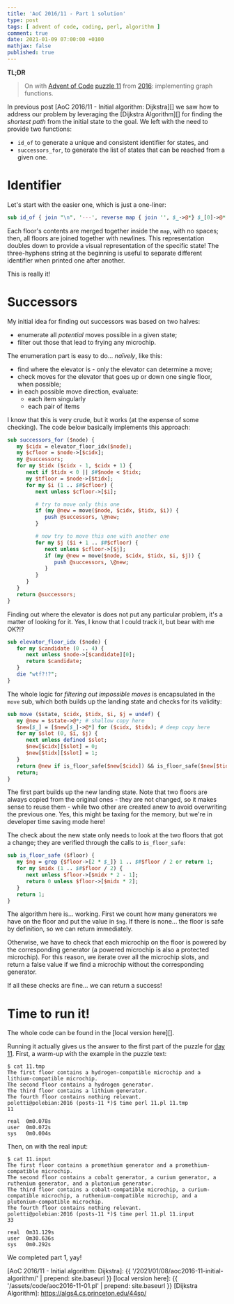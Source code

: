 ```yaml
---
title: 'AoC 2016/11 - Part 1 solution'
type: post
tags: [ advent of code, coding, perl, algorithm ]
comment: true
date: 2021-01-09 07:00:00 +0100
mathjax: false
published: true
---
```


**TL;DR**

> On with [Advent of Code][] [puzzle 11][p11] from [2016][aoc2016]:
> implementing graph functions.

In previous post [AoC 2016/11 - Initial algorithm: Dijkstra][] we saw how
to address our problem by leveraging the [Dijkstra Algorithm][] for
finding the *shortest path* from the initial state to the goal. We left
with the need to provide two functions:

- `id_of` to generate a unique and consistent identifier for states, and
- `successors_for`, to generate the list of states that can be reached
  from a given one.

# Identifier

Let's start with the easier one, which is just a one-liner:

```perl
sub id_of { join "\n", '---', reverse map { join '', $_->@*} $_[0]->@* }
```

Each floor's contents are merged together inside the `map`, with no
spaces; then, all floors are joined together with newlines. This
representation doubles down to provide a visual representation of the
specific state! The three-hyphens string at the beginning is useful to
separate different identifier when printed one after another.

This is really it!

# Successors

My initial idea for finding out successors was based on two halves:

- enumerate all *potential* moves possible in a given state;
- filter out those that lead to frying any microchip.

The enumeration part is easy to do... *naïvely*, like this:

- find where the elevator is - only the elevator can determine a move;
- check moves for the elevator that goes up or down one single floor, when
  possible;
- in each possible move direction, evaluate:
    - each item singularly
    - each pair of items

I know that this is very crude, but it works (at the expense of some
checking). The code below basically implements this approach:

```perl
sub successors_for ($node) {
   my $cidx = elevator_floor_idx($node);
   my $cfloor = $node->[$cidx];
   my @successors;
   for my $tidx ($cidx - 1, $cidx + 1) {
      next if $tidx < 0 || $#$node < $tidx;
      my $tfloor = $node->[$tidx];
      for my $i (1 .. $#$cfloor) {
         next unless $cfloor->[$i];

         # try to move only this one
         if (my @new = move($node, $cidx, $tidx, $i)) {
            push @successors, \@new;
         }

         # now try to move this one with another one
         for my $j ($i + 1 .. $#$cfloor) {
            next unless $cfloor->[$j];
            if (my @new = move($node, $cidx, $tidx, $i, $j)) {
               push @successors, \@new;
            }
         }
      }
   }
   return @successors;
}
```

Finding out where the elevator is does not put any particular problem,
it's a matter of looking for it. Yes, I know that I could track it, but
bear with me OK?!?

```perl
sub elevator_floor_idx ($node) {
   for my $candidate (0 .. 4) {
      next unless $node->[$candidate][0];
      return $candidate;
   }
   die "wtf?!?";
}
```

The whole logic for *filtering out impossible moves* is encapsulated in
the `move` sub, which both builds up the landing state and checks for its
validity:

```perl
sub move ($state, $cidx, $tidx, $i, $j = undef) {
   my @new = $state->@*; # shallow copy here
   $new[$_] = [$new[$_]->@*] for ($cidx, $tidx); # deep copy here
   for my $slot (0, $i, $j) {
      next unless defined $slot;
      $new[$cidx][$slot] = 0;
      $new[$tidx][$slot] = 1;
   }
   return @new if is_floor_safe($new[$cidx]) && is_floor_safe($new[$tidx]);
   return;
}
```

The first part builds up the new landing state. Note that two floors are
always copied from the original ones - they are not changed, so it makes
sense to reuse them - while two other are created anew to avoid
overwriting the previous one. Yes, this might be taxing for the memory,
but we're in developer time saving mode here!

The check about the new state only needs to look at the two floors that
got a change; they are verified through the calls to `is_floor_safe`:

```perl
sub is_floor_safe ($floor) {
   my $ng = grep {$floor->[2 * $_]} 1 .. $#$floor / 2 or return 1;
   for my $midx (1 .. $#$floor / 2) {
      next unless $floor->[$midx * 2 - 1];
      return 0 unless $floor->[$midx * 2];
   }
   return 1;
}
```

The algorithm here is... working. First we count how many generators we
have on the floor and put the value in `$ng`. If there is none... the
floor is safe by definition, so we can return immediately.

Otherwise, we have to check that each microchip on the floor is powered by
the corresponding generator (a powered microchip is also a protected
microchip). For this reason, we iterate over all the microchip slots, and
return a false value if we find a microchip without the corresponding
generator.

If all these checks are fine... we can return a success!

# Time to run it!

The whole code can be found in the [local version here][].

Running it actually gives us the answer to the first part of the puzzle for
[day 11][p11]. First, a warm-up with the example in the puzzle text:

```
$ cat 11.tmp
The first floor contains a hydrogen-compatible microchip and a lithium-compatible microchip.
The second floor contains a hydrogen generator.
The third floor contains a lithium generator.
The fourth floor contains nothing relevant.
poletti@polebian:2016 (posts-11 *)$ time perl 11.pl 11.tmp 
11

real  0m0.078s
user  0m0.072s
sys	  0m0.004s
```

Then, on with the real input:

```
$ cat 11.input
The first floor contains a promethium generator and a promethium-compatible microchip.
The second floor contains a cobalt generator, a curium generator, a ruthenium generator, and a plutonium generator.
The third floor contains a cobalt-compatible microchip, a curium-compatible microchip, a ruthenium-compatible microchip, and a plutonium-compatible microchip.
The fourth floor contains nothing relevant.
poletti@polebian:2016 (posts-11 *)$ time perl 11.pl 11.input
33

real  0m31.129s
user  0m30.636s
sys   0m0.292s
```

We completed part 1, yay!

[p11]: https://adventofcode.com/2016/day/11
[aoc2016]: https://adventofcode.com/2016/
[Advent of Code]: https://adventofcode.com/
[Perl]: https://www.perl.org/
[AoC 2016/11 - Initial algorithm: Dijkstra]: {{ '/2021/01/08/aoc2016-11-initial-algorithm/' | prepend: site.baseurl }}
[local version here]: {{ '/assets/code/aoc2016-11-01.pl' | prepend: site.baseurl }}
[Dijkstra Algorithm]: https://algs4.cs.princeton.edu/44sp/
